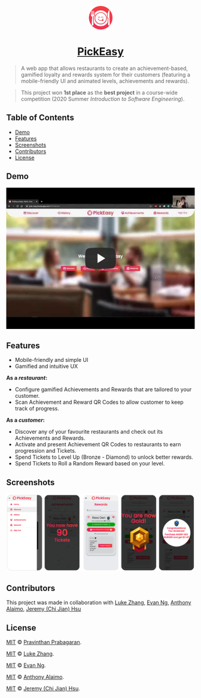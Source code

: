 <p align="center">
  <a href="https://pick-easy.pravinthan.com">
    <img src="src/favicon.png" alt="PickEasy" width="12.5%" height="12.5%" />
  </a>
</p>

<h1 align="center">
  <a href="https://pick-easy.pravinthan.com">PickEasy</a>
</h1>

> A web app that allows restaurants to create an achievement-based, gamified loyalty and rewards system for their customers (featuring a mobile-friendly UI and animated levels, achievements and rewards).

> This project won **1st place** as the **best project** in a course-wide competition (2020 Summer _Introduction to Software Engineering_).

<h2>Table of Contents</h2>

- [Demo](#demo)
- [Features](#features)
- [Screenshots](#screenshots)
- [Contributors](#contributors)
- [License](#license)

## Demo

[![PickEasy Demo](demo-thumbnail.jpg)](https://youtu.be/GQPerJtF0yM "PickEasy Demo")

## Features

- Mobile-friendly and simple UI
- Gamified and intuitive UX

**As a _restaurant_:**

- Configure gamified Achievements and Rewards that are tailored to your customer.
- Scan Achievement and Reward QR Codes to allow customer to keep track of progress.

**As a _customer_:**

- Discover any of your favourite restaurants and check out its Achievements and Rewards.
- Activate and present Achievement QR Codes to restaurants to earn progression and Tickets.
- Spend Tickets to Level Up (Bronze - Diamond) to unlock better rewards.
- Spend Tickets to Roll a Random Reward based on your level.

## Screenshots

![Screenshots](./screenshots.png "Screenshots")

## Contributors

This project was made in collaboration with [Luke Zhang](https://github.com/Smawllie), [Evan Ng](https://github.com/Evan8456), [Anthony Alaimo](https://github.com/AnthonyAlaimo), [Jeremy (Chi Jian) Hsu](https://github.com/Jer3myHsu)

## License

[MIT](./LICENSE) &copy; [Pravinthan Prabagaran](https://pravinthan.com).

[MIT](./LICENSE) &copy; [Luke Zhang](https://github.com/Smawllie).

[MIT](./LICENSE) &copy; [Evan Ng](https://github.com/Evan8456).

[MIT](./LICENSE) &copy; [Anthony Alaimo](https://github.com/AnthonyAlaimo).

[MIT](./LICENSE) &copy; [Jeremy (Chi Jian) Hsu](https://github.com/Jer3myHsu).
